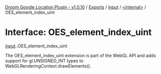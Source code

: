 [Droom Google Location Plugin - v1.0.10](../README.md) / [Exports](../modules.md) / [input](../modules/input.md) / [<internal\>](../modules/input._internal_.md) / OES\_element\_index\_uint

# Interface: OES\_element\_index\_uint

[input](../modules/input.md).[<internal>](../modules/input._internal_.md).OES_element_index_uint

The OES_element_index_uint extension is part of the WebGL API and adds support for gl.UNSIGNED_INT types to WebGLRenderingContext.drawElements().
